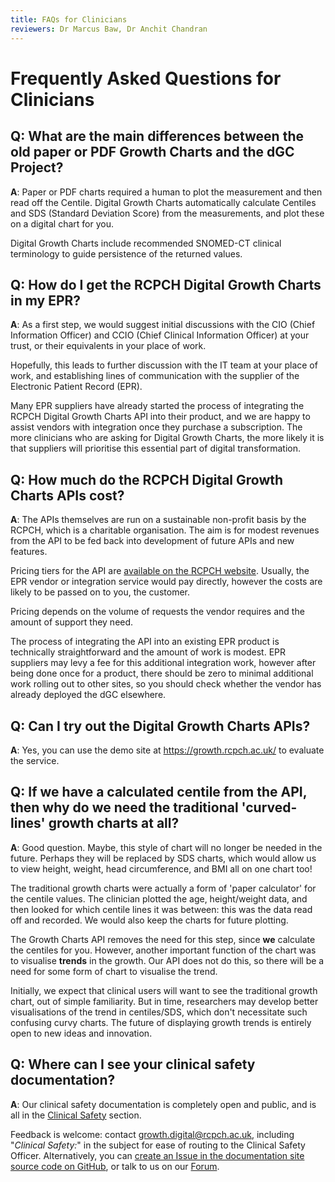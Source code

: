 ```yaml
---
title: FAQs for Clinicians
reviewers: Dr Marcus Baw, Dr Anchit Chandran
---
```


# Frequently Asked Questions for Clinicians

## Q: What are the main differences between the old paper or PDF Growth Charts and the dGC Project?

**A**: Paper or PDF charts required a human to plot the measurement and then read off the Centile. Digital Growth Charts automatically calculate Centiles and SDS (Standard Deviation Score) from the measurements, and plot these on a digital chart for you.

Digital Growth Charts include recommended SNOMED-CT clinical terminology to guide persistence of the returned values.

## Q: How do I get the RCPCH Digital Growth Charts in my EPR?

**A**: As a first step, we would suggest initial discussions with the CIO (Chief Information Officer) and CCIO (Chief Clinical Information Officer) at your trust, or their equivalents in your place of work.

Hopefully, this leads to further discussion with the IT team at your place of work, and establishing lines of communication with the supplier of the Electronic Patient Record (EPR).

Many EPR suppliers have already started the process of integrating the RCPCH Digital Growth Charts API into their product, and we are happy to assist vendors with integration once they purchase a subscription. The more clinicians who are asking for Digital Growth Charts, the more likely it is that suppliers will prioritise this essential part of digital transformation.

## Q: How much do the RCPCH Digital Growth Charts APIs cost?

**A**: The APIs themselves are run on a sustainable non-profit basis by the RCPCH, which is a charitable organisation. The aim is for modest revenues from the API to be fed back into development of future APIs and new features.

Pricing tiers for the API are [available on the RCPCH website](https://www.rcpch.ac.uk/resources/growth-charts/digital/about#subscriptions-and-pricing). Usually, the EPR vendor or integration service would pay directly, however the costs are likely to be passed on to you, the customer.

Pricing depends on the volume of requests the vendor requires and the amount of support they need.

The process of integrating the API into an existing EPR product is technically straightforward and the amount of work is modest. EPR suppliers may levy a fee for this additional integration work, however after being done once for a product, there should be zero to minimal additional work rolling out to other sites, so you should check whether the vendor has already deployed the dGC elsewhere.

## Q: Can I try out the Digital Growth Charts APIs?

**A**: Yes, you can use the demo site at <https://growth.rcpch.ac.uk/> to evaluate the service.

## Q: If we have a calculated centile from the API, then why do we need the traditional 'curved-lines' growth charts at all?  

**A**: Good question. Maybe, this style of chart will no longer be needed in the future. Perhaps they will be replaced by SDS charts, which would allow us to view height, weight, head circumference, and BMI all on one chart too!

The traditional growth charts were actually a form of 'paper calculator' for the centile values. The clinician plotted the age, height/weight data, and then looked for which centile lines it was between: this was the data read off and recorded. We would also keep the charts for future plotting.

The Growth Charts API removes the need for this step, since **we** calculate the centiles for you. However, another important function of the chart was to visualise **trends** in the growth. Our API does not do this, so there will be a need for some form of chart to visualise the trend.

Initially, we expect that clinical users will want to see the traditional growth chart, out of simple familiarity. But in time, researchers may develop better visualisations of the trend in centiles/SDS, which don't necessitate such confusing curvy charts. The future of displaying growth trends is entirely open to new ideas and innovation.

## Q: Where can I see your clinical safety documentation?

**A**: Our clinical safety documentation is completely open and public, and is all in the [Clinical Safety](../safety/overview.md) section.

Feedback is welcome: contact [growth.digital@rcpch.ac.uk](mailto:growth.digital@rcpch.ac.uk), including "*Clinical Safety:*" in the subject for ease of routing to the Clinical Safety Officer. Alternatively, you can [create an Issue in the documentation site source code on GitHub](https://github.com/rcpch/digital-growth-charts-documentation/issues), or talk to us on our [Forum](https://openhealthhub.org/c/rcpch-digital-growth-charts).
